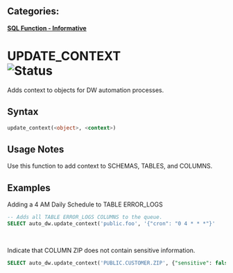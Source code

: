 ## Categories:
**[SQL Function - Informative](readme.md##interactive-functions)**

# UPDATE_CONTEXT <br> ![Status](https://img.shields.io/badge/status-draft-yellow)
Adds context to objects for DW automation processes.

## Syntax
``` SQL
update_context(<object>, <context>)
```

## Usage Notes
Use this function to add context to SCHEMAS, TABLES, and COLUMNS.

## Examples

Adding a 4 AM Daily Schedule to TABLE ERROR_LOGS
```sql
-- Adds all TABLE ERROR_LOGS COLUMNS to the queue.
SELECT auto_dw.update_context('public.foo', '{"cron": "0 4 * * *"}'
```

<br>

Indicate that COLUMN ZIP does not contain sensitive information.
```sql
SELECT auto_dw.update_context('PUBLIC.CUSTOMER.ZIP', {"sensitive": false});
```

